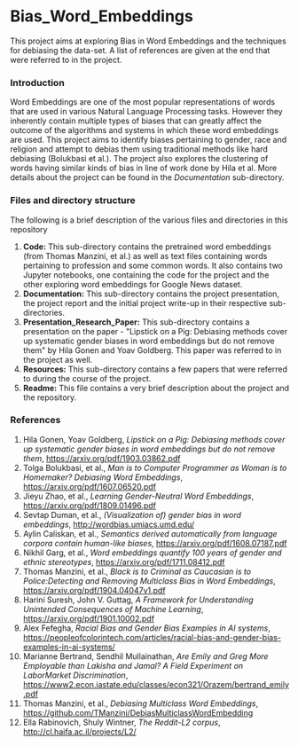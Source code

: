 # Bias_Word_Embeddings
This project aims at exploring Bias in Word Embeddings and the techniques for debiasing the data-set. A list of references are given at the end that were referred to in the project.

### Introduction
Word Embeddings are one of the most popular representations of words that are used in various Natural Language Processing tasks. However they inherently contain multiple types of biases that can greatly affect the outcome of the algorithms and systems in which these word embeddings are used. This project aims to identify biases pertaining to gender, race and religion and attempt to debias them using traditional methods like hard debiasing (Bolukbasi et al.). The project also explores the clustering of words having similar kinds of bias in line of work done by Hila et al. More details about the project can be found in the *Documentation* sub-directory. 

### Files and directory structure
The following is a brief description of the various files and directories in this repository

1. **Code:** This sub-directory contains the pretrained word embeddings (from Thomas Manzini, et al.) as well as text files containing words pertaining to profession and some common words. It also contains two Jupyter notebooks, one containing the code for the project and the other exploring word embeddings for Google News dataset. 
2. **Documentation:** This sub-directory contains the project presentation, the project report and the initial project write-up in their respective sub-directories.
3. **Presentation_Research_Paper:** This sub-directory contains a presentation on the paper - "Lipstick on a Pig: Debiasing methods cover up systematic gender biases
in word embeddings but do not remove them" by Hila Gonen and Yoav Goldberg. This paper was referred to in the project as well.
4. **Resources:** This sub-directory contains a few papers that were referred to during the course of the project.
5. **Readme:** This file contains a very brief description about the project and the repository.

### References
1. Hila Gonen, Yoav Goldberg, *Lipstick on a Pig: Debiasing methods cover up systematic gender biases in word embeddings but do not remove them*, https://arxiv.org/pdf/1903.03862.pdf
2. Tolga Bolukbasi, et al., *Man is to Computer Programmer as Woman is to Homemaker? Debiasing Word Embeddings*, https://arxiv.org/pdf/1607.06520.pdf
3. Jieyu Zhao, et al., *Learning Gender-Neutral Word Embeddings*, https://arxiv.org/pdf/1809.01496.pdf
4. Sevtap Duman, et al., *(Visualization of) gender bias in word embeddings*, http://wordbias.umiacs.umd.edu/
5. Aylin Caliskan, et al., *Semantics derived automatically from language corpora contain human-like biases*, https://arxiv.org/pdf/1608.07187.pdf
6. Nikhil Garg, et al., *Word embeddings quantify 100 years of gender and ethnic stereotypes*, https://arxiv.org/pdf/1711.08412.pdf
7. Thomas Manzini, et al., *Black is to Criminal as Caucasian is to Police:Detecting and Removing Multiclass Bias in Word Embeddings*, https://arxiv.org/pdf/1904.04047v1.pdf
8. Harini Suresh, John V. Guttag, *A Framework for Understanding Unintended Consequences of Machine Learning*, https://arxiv.org/pdf/1901.10002.pdf
9. Alex Fefegha, *Racial Bias and Gender Bias Examples in AI systems*, https://peopleofcolorintech.com/articles/racial-bias-and-gender-bias-examples-in-ai-systems/
10. Marianne Bertrand, Sendhil Mullainathan, *Are Emily and Greg More Employable than Lakisha and Jamal? A Field Experiment on LaborMarket Discrimination*, https://www2.econ.iastate.edu/classes/econ321/Orazem/bertrand_emily.pdf
11. Thomas Manzini, et al., *Debiasing Multiclass Word Embeddings*, https://github.com/TManzini/DebiasMulticlassWordEmbedding
12. Ella Rabinovich, Shuly Wintner, *The Reddit-L2 corpus*, http://cl.haifa.ac.il/projects/L2/
